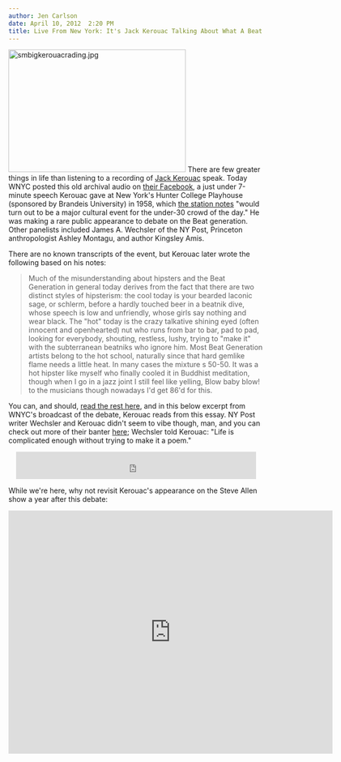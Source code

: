 ```yaml
---
author: Jen Carlson
date: April 10, 2012  2:20 PM
title: Live From New York: It's Jack Kerouac Talking About What A Beat Is (And Isn't) In 1958
---
```


<p><span class="mt-enclosure mt-enclosure-image" style="display: inline;"> <img alt="smbigkerouacrading.jpg" src="https://web.archive.org/web/20120411214543im_/http://gothamist.com/attachments/arts_jen/smbigkerouacrading.jpg" width="350" height="242" class="image-left"> </span>There are few greater things in life than listening to a recording of <a href="https://web.archive.org/web/20120411214543/http://gothamist.com/tags/jackkerouac">Jack Kerouac</a> speak. Today WNYC posted this old archival audio on <a href="https://web.archive.org/web/20120411214543/https://www.facebook.com/photo.php?fbid=10150619968011080&amp;set=p.10150619968011080&amp;type=1&amp;theater">their Facebook</a>, a just under 7-minute speech Kerouac gave at New York&apos;s Hunter College Playhouse (sponsored by Brandeis University) in 1958, which <a href="https://web.archive.org/web/20120411214543/http://www.wnyc.org/shows/fromthearchives/2007/jan/01/">the station notes</a> &quot;would turn out to be a major cultural event for the under-30 crowd of the day.&quot; He was making a rare public appearance to debate on the Beat generation. Other panelists included James A. Wechsler of the NY Post, Princeton anthropologist Ashley Montagu, and author Kingsley Amis. </p>

<p>There are no known transcripts of the event, but Kerouac later wrote the following based on his notes: </p>

<blockquote>Much of the misunderstanding about hipsters and the Beat Generation in general today derives from the fact that there are two distinct styles of hipsterism: the cool today is your bearded laconic sage, or schlerm, before a hardly touched beer in a beatnik dive, whose speech is low and unfriendly, whose girls say nothing and wear black. The &quot;hot&quot; today is the crazy talkative shining eyed (often innocent and openhearted) nut who runs from bar to  bar, pad to pad, looking for everybody, shouting, restless, lushy, trying to &quot;make it&quot; with the subterranean  beatniks who ignore him. Most Beat Generation artists belong to the hot school, naturally since that hard gemlike flame needs a little heat. In many cases the mixture s 50-50. It was a hot hipster like myself who finally cooled it in Buddhist meditation, though when I go in a jazz joint I still feel like yelling, Blow baby blow! to the musicians though nowadays I&apos;d get 86&apos;d for this.</blockquote> 

<p>You can, and should, <a href="https://web.archive.org/web/20120411214543/http://books.google.com/books?id=0M1CLgpyoNEC&amp;pg=PA210&amp;lpg=PA210&amp;dq=hunter+college+jack+kerouac+transcript&amp;source=bl&amp;ots=MrJYBz_ekP&amp;sig=w2JdgjZKhYp0wWJq9SMUy9JJQMo&amp;hl=en&amp;sa=X&amp;ei=q2-ET__0PIL30gHhnrnJBw&amp;ved=0CCgQ6AEwADgK#v=onepage&amp;q=hunter%20college%20jack%20kerouac%20transcript&amp;f=false">read the rest here</a>, and in this below excerpt from WNYC&apos;s broadcast of the debate, Kerouac reads from this essay. NY Post writer Wechsler and Kerouac didn&apos;t seem to vibe though, man, and you can check out more of their banter <a href="https://web.archive.org/web/20120411214543/http://www.writing.upenn.edu/~afilreis/50s/wechsler-unthink.html">here</a>; Wechsler told Kerouac: &quot;Life is complicated enough without trying to make it a poem.&quot;</p>

<center><iframe width="474" height="54" frameborder="0" src="https://web.archive.org/web/20120411214543if_/http://www.wnyc.org/widgets/ondemand_player/#file=%2Faudio%2Fxspf%2F44464%2F;containerClass=wnyc"></iframe></center>

<p>While we&apos;re here, why not revisit Kerouac&apos;s appearance on the Steve Allen show a year after this debate:</p>

<p><iframe width="640" height="480" src="https://web.archive.org/web/20120411214543if_/http://www.youtube.com/embed/QzCF6hgEfto" frameborder="0" allowfullscreen></iframe></p>